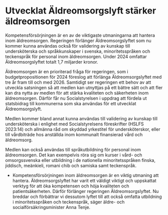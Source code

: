 # Utvecklat Äldreomsorgslyft stärker äldreomsorgen

Kompetensförsörjningen är en av de viktigaste utmaningarna att hantera inom äldreomsorgen. Regeringen förlänger Äldreomsorgslyftet som nu kommer kunna användas också för validering av kunskap till undersköterska och språkkunskaper i svenska, minoritetsspråken och teckenspråk för personal inom äldreomsorgen. Under 2024 omfattar Äldreomsorgslyftet totalt 1,7 miljarder kronor.

Äldreomsorgen är en prioriterad fråga för regeringen, som i budgetpropositionen för 2024 föreslog att förlänga Äldreomsorgslyftet med tre år fram till och med 2026. Samtidigt ser regeringen ett behov av att utveckla satsningen så att medlen kan utnyttjas på ett bättre sätt och att fler kan dra nytta av medlen för att stärka kvaliteten och säkerheten inom äldreomsorgen. Därför får nu Socialstyrelsen i uppdrag att fördela ut statsbidrag till kommunerna som ska användas för ett utvecklat Äldreomsorgslyft.

Medlen kommer bland annat kunna användas till validering av kunskap till undersköterska i enlighet med Socialstyrelsens föreskrifter (HSLFS 2023:14) och allmänna råd om skyddad yrkestitel för undersköterskor, eller till vårdbiträde hos anställda inom kommunalt finansierad vård och äldreomsorg.

Medlen kan också användas till språkutbildning för personal inom äldreomsorgen. Det kan exempelvis röra sig om kurser i vård- och omsorgssvenska eller utbildning i de nationella minoritetsspråken finska, jiddisch, meänkieli, romani chib och samiska samt teckenspråk.

- Kompetensförsörjningen inom äldreomsorgen är en viktig utmaning att hantera. Äldreomsorgslyftet har varit ett väldigt viktigt och uppskattat verktyg för att öka kompetensen och höja kvaliteten och patientsäkerheten. Därför förlänger regeringen Äldreomsorgslyftet. Nu breddar och förbättrar vi dessutom lyftet till att också omfatta utbildning i minoritetsspråken och teckenspråk, säger äldre- och socialförsäkringsminister Anna Tenje.

